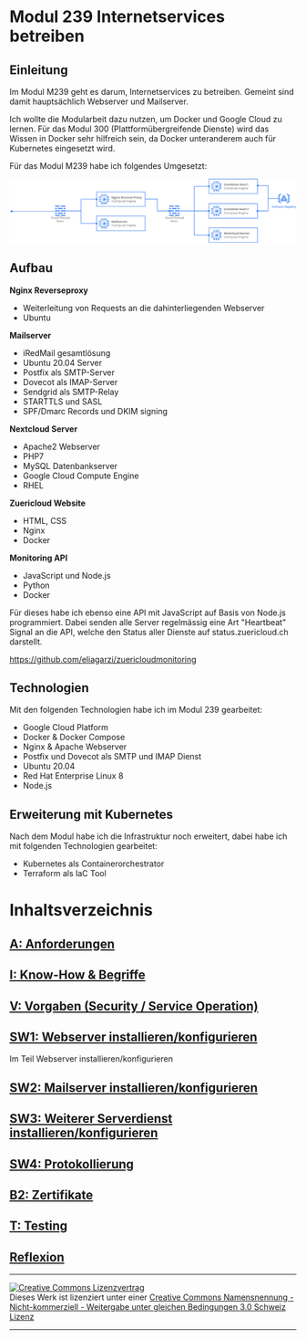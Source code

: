 # Modul 239 Internetservices betreiben

## Einleitung 

Im Modul M239 geht es darum, Internetservices zu betreiben. Gemeint sind damit hauptsächlich Webserver und Mailserver.

Ich wollte die Modularbeit dazu nutzen, um Docker und Google Cloud zu lernen. Für das Modul 300 (Plattformübergreifende Dienste) wird das Wissen in Docker sehr hilfreich sein, da Docker unteranderem auch für Kubernetes eingesetzt wird.

Für das Modul M239 habe ich folgendes Umgesetzt:

![](./Konfiguration/images/M239_Diagram.png)

## Aufbau

**Nginx Reverseproxy**

- Weiterleitung von Requests an die dahinterliegenden Webserver
- Ubuntu

**Mailserver**

- iRedMail gesamtlösung
- Ubuntu 20.04 Server
- Postfix als SMTP-Server
- Dovecot als IMAP-Server
- Sendgrid als SMTP-Relay
- STARTTLS und SASL
- SPF/Dmarc Records und DKIM signing

**Nextcloud Server**

- Apache2 Webserver
- PHP7 
- MySQL Datenbankserver
- Google Cloud Compute Engine
- RHEL

**Zuericloud Website**

- HTML, CSS
- Nginx
- Docker

**Monitoring API**

- JavaScript und Node.js
- Python
- Docker

Für dieses habe ich ebenso eine API mit JavaScript auf Basis von Node.js programmiert. Dabei senden alle Server regelmässig eine Art "Heartbeat" Signal an die API, welche den Status aller Dienste auf status.zuericloud.ch darstellt.

https://github.com/eliagarzi/zuericloudmonitoring

## Technologien

Mit den folgenden Technologien habe ich im Modul 239 gearbeitet:

- Google Cloud Platform
- Docker & Docker Compose
- Nginx & Apache Webserver
- Postfix und Dovecot als SMTP und IMAP Dienst
- Ubuntu 20.04
- Red Hat Enterprise Linux 8
- Node.js

## Erweiterung mit Kubernetes

Nach dem Modul habe ich die Infrastruktur noch erweitert, dabei habe ich mit folgenden Technologien gearbeitet:

- Kubernetes als Containerorchestrator
- Terraform als IaC Tool

# Inhaltsverzeichnis

## [A: Anforderungen](A/README.md)

## [I: Know-How & Begriffe](I/README.md)

## [V: Vorgaben (Security / Service Operation)](V/README.md)

## [SW1: Webserver installieren/konfigurieren](SW1/README.md)

Im Teil Webserver installieren/konfigurieren

## [SW2: Mailserver installieren/konfigurieren](SW2/README.md)

## [SW3: Weiterer Serverdienst installieren/konfigurieren](SW3/README.md)

## [SW4: Protokollierung](SW4/README.md)

## [B2: Zertifikate](B2/README.md)

## [T: Testing](T/README.md)

## [Reflexion](R/README.md)


- - -
<a rel="license" href="http://creativecommons.org/licenses/by-nc-sa/3.0/ch/"><img alt="Creative Commons Lizenzvertrag" style="border-width:0" src="https://i.creativecommons.org/l/by-nc-sa/3.0/ch/88x31.png" /></a><br />Dieses Werk ist lizenziert unter einer <a rel="license" href="http://creativecommons.org/licenses/by-nc-sa/3.0/ch/">Creative Commons Namensnennung - Nicht-kommerziell - Weitergabe unter gleichen Bedingungen 3.0 Schweiz Lizenz</a>
- - -
